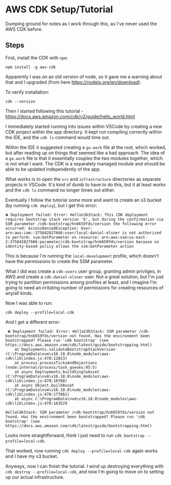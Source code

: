 # AWS CDK Setup/Tutorial
Dumping ground for notes as I work through this, as I've never used the AWS CDK before.

## Steps

First, install the CDK with `npm`:

```
npm install -g aws-cdk
```

Apparently I was on an old version of node, so it gave me a warning about that and I upgraded (from here https://nodejs.org/en/download).

To verify installation:
```
cdk --version
```

Then I started following this tutorial - https://docs.aws.amazon.com/cdk/v2/guide/hello_world.html

I immediately started running into issues within VSCode by creating a new CDK project within the app directory. It kept not compiling correctly
within the IDE, and the `cdk ls` command would time out.

Within the IDE it suggested creating a `go.work` file at the root, which worked, but after reading up on things that seemed like a bad approach. The idea
of a `go.work` file is that it essentially couples the two modules together, which is not what I want. The CDK is a separately managed module and should 
be able to be updated independently of the app.

What works is to open the `src` and `infrastructure` directories as separate projects in VSCode. It's kind of dumb to have to do this, but it at least works
and the `cdk ls` command no longer times out either.

Eventually I follow the tutorial some more and want to create an s3 bucket (by running `cdk deploy`), but I get this error:

```
❌ Deployment failed: Error: HelloCdkStack: This CDK deployment requires bootstrap stack version '6', but during the confirmation via SSM parameter /cdk-bootstrap/hnb659fds/version the following error occurred: AccessDeniedException: User: arn:aws:iam::375842827666:user/local-daniel-elsner is not authorized to perform: ssm:GetParameter on resource: arn:aws:ssm:us-east-2:375842827666:parameter/cdk-bootstrap/hnb659fds/version because no identity-based policy allows the ssm:GetParameter action
```

This is because I'm running the `local-development` profile, which doesn't have the permissions to create the SSM parameter. 

What I did was create a `cdk-users` user group, granting admin privilges, in AWS and create a `cdk-daniel-elsner` user. Not a great solution, but I'm just trying to 
partition permissions among profiles at least, and I imagine I'm going to need an irritating number of permissions for creating resources of any/all kinds.

Now I was able to run:

```
cdk deploy --profile=local-cdk 
```

And I get a different error:

```
 ❌ Deployment failed: Error: HelloCdkStack: SSM parameter /cdk-bootstrap/hnb659fds/version not found. Has the environment been bootstrapped? Please run 'cdk bootstrap' (see https://docs.aws.amazon.com/cdk/latest/guide/bootstrapping.html)
    at Deployments.validateBootstrapStackVersion (C:\ProgramData\nvm\v16.18.0\node_modules\aws-cdk\lib\index.js:470:12023)
    at process.processTicksAndRejections (node:internal/process/task_queues:95:5)
    at async Deployments.buildSingleAsset (C:\ProgramData\nvm\v16.18.0\node_modules\aws-cdk\lib\index.js:470:10788)
    at async Object.buildAsset (C:\ProgramData\nvm\v16.18.0\node_modules\aws-cdk\lib\index.js:470:177861)
    at async C:\ProgramData\nvm\v16.18.0\node_modules\aws-cdk\lib\index.js:470:163529

HelloCdkStack: SSM parameter /cdk-bootstrap/hnb659fds/version not found. Has the environment been bootstrapped? Please run 'cdk bootstrap' (see https://docs.aws.amazon.com/cdk/latest/guide/bootstrapping.html)
```

Looks more straightforward, think I just need to run `cdk bootstrap --profile=local-cdk`.

That worked, now running `cdk deploy --profile=local-cdk` again works and I have my s3 bucket.

Anyways, now I can finish the tutorial. I wind up destroying everything with `cdk destroy --profile=local-cdk`, and now I'm going to move on to setting up our actual infrastructure.